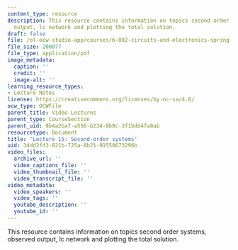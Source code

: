 ```yaml
---
content_type: resource
description: This resource contains information on topics second order systems, observed
  output, lc network and plotting the total solution.
draft: false
file: /ol-ocw-studio-app/courses/6-002-circuits-and-electronics-spring-2007/34dd2fd3821b725a8b2191558673296b_6002_l15.pdf
file_size: 200077
file_type: application/pdf
image_metadata:
  caption: ''
  credit: ''
  image-alt: ''
learning_resource_types:
- Lecture Notes
license: https://creativecommons.org/licenses/by-nc-sa/4.0/
ocw_type: OCWFile
parent_title: Video Lectures
parent_type: CourseSection
parent_uid: 9b4a2ba7-a556-b234-8b0c-3f1bdd4fa8ab
resourcetype: Document
title: 'Lecture 15: Second-order systems'
uid: 34dd2fd3-821b-725a-8b21-91558673296b
video_files:
  archive_url: ''
  video_captions_file: ''
  video_thumbnail_file: ''
  video_transcript_file: ''
video_metadata:
  video_speakers: ''
  video_tags: ''
  youtube_description: ''
  youtube_id: ''
---
```

This resource contains information on topics second order systems, observed output, lc network and plotting the total solution.